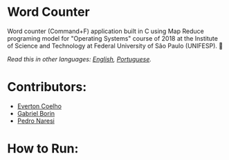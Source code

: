 # Word Counter
Word counter (Command+F) application built in C using Map Reduce programing model for "Operating Systems" course of 2018 at the Institute of Science and Technology at Federal University of São Paulo (UNIFESP). 🔎

*Read this in other languages: [English](README.md), [Portuguese](README.pt-BR.md).*

# Contributors:
- [Everton Coelho](https://github.com/evcoelho)
- [Gabriel Borin](https://github.com/GaBorin)
- [Pedro Naresi](https://github.com/pedronaresi)

# How to Run:
